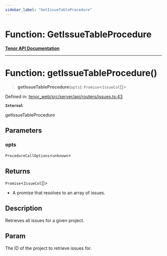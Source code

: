 ```yaml
---
sidebar_label: "GetIssueTableProcedure"
---
```


# Function: GetIssueTableProcedure

[**Tenor API Documentation**](../../README.md)

***

# Function: getIssueTableProcedure()

> **getIssueTableProcedure**(`opts`): `Promise`\<`IssueCol`[]\>

Defined in: [tenor\_web/src/server/api/routers/issues.ts:43](https://github.com/Apantli/Tenor/blob/293d0ddb2d5307c4150fcd161249995fd5278c7d/tenor_web/src/server/api/routers/issues.ts#L43)

**`Internal`**

getIssueTableProcedure

## Parameters

### opts

`ProcedureCallOptions`\<`unknown`\>

## Returns

`Promise`\<`IssueCol`[]\>

- A promise that resolves to an array of issues.

## Description

Retrieves all issues for a given project.

## Param

The ID of the project to retrieve issues for.
